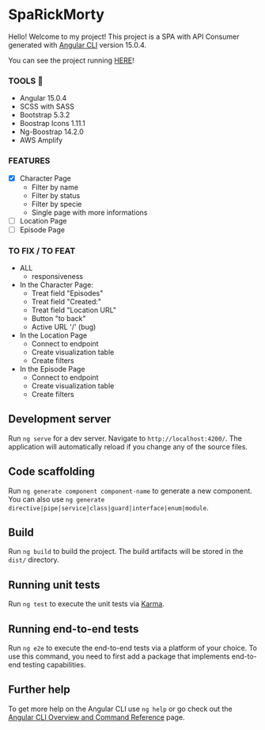 # SpaRickMorty

Hello! Welcome to my project! This project is a SPA with API Consumer generated with [Angular CLI](https://github.com/angular/angular-cli) version 15.0.4.

You can see the project running [HERE](https://master.d3bl0tj8j08cqq.amplifyapp.com/)!

### TOOLS 🔨
- Angular 15.0.4
- SCSS with SASS
- Bootstrap 5.3.2
- Boostrap Icons 1.11.1
- Ng-Boostrap 14.2.0
- AWS Amplify

### FEATURES
- [x] Character Page
   - Filter by name
   - Filter by status
   - Filter by specie
   - Single page with more informations
- [ ] Location Page
- [ ] Episode Page

### TO FIX / TO FEAT
- ALL
  - responsiveness
- In the Character Page:
  - Treat field "Episodes"
  - Treat field "Created:"
  - Treat field "Location URL"
  - Button "to back"
  - Active URL '/' (bug)
- In the Location Page
  - Connect to endpoint
  - Create visualization table
  - Create filters
- In the Episode Page
  - Connect to endpoint
  - Create visualization table
  - Create filters

## Development server

Run `ng serve` for a dev server. Navigate to `http://localhost:4200/`. The application will automatically reload if you change any of the source files.

## Code scaffolding

Run `ng generate component component-name` to generate a new component. You can also use `ng generate directive|pipe|service|class|guard|interface|enum|module`.

## Build

Run `ng build` to build the project. The build artifacts will be stored in the `dist/` directory.

## Running unit tests

Run `ng test` to execute the unit tests via [Karma](https://karma-runner.github.io).

## Running end-to-end tests

Run `ng e2e` to execute the end-to-end tests via a platform of your choice. To use this command, you need to first add a package that implements end-to-end testing capabilities.

## Further help

To get more help on the Angular CLI use `ng help` or go check out the [Angular CLI Overview and Command Reference](https://angular.io/cli) page.
